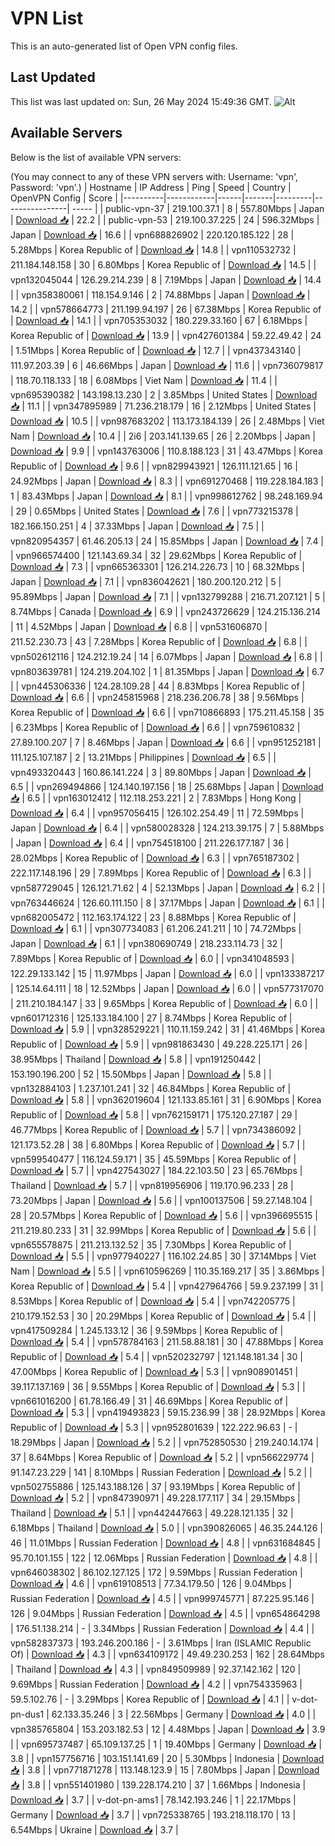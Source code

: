 # VPN List

This is an auto-generated list of Open VPN config files.

## Last Updated

This list was last updated on: Sun, 26 May 2024 15:49:36 GMT.
![Alt](https://repobeats.axiom.co/api/embed/186b98318ef1479477931607c1ad7d823f12451f.svg "Repobeats analytics image")

## Available Servers

Below is the list of available VPN servers:

(You may connect to any of these VPN servers with: Username: 'vpn', Password: 'vpn'.)
| Hostname | IP Address | Ping | Speed | Country | OpenVPN Config | Score |
|----------|------------|------|-------|---------|----------------| ----- |
| public-vpn-37 | 219.100.37.1 | 8 | 557.80Mbps | Japan | [Download 📥](./configs/server_0_JP.ovpn) | 22.2 |
| public-vpn-53 | 219.100.37.225 | 24 | 596.32Mbps | Japan | [Download 📥](./configs/server_1_JP.ovpn) | 16.6 |
| vpn688826902 | 220.120.185.122 | 28 | 5.28Mbps | Korea Republic of | [Download 📥](./configs/server_2_KR.ovpn) | 14.8 |
| vpn110532732 | 211.184.148.158 | 30 | 6.80Mbps | Korea Republic of | [Download 📥](./configs/server_3_KR.ovpn) | 14.5 |
| vpn132045044 | 126.29.214.239 | 8 | 7.19Mbps | Japan | [Download 📥](./configs/server_4_JP.ovpn) | 14.4 |
| vpn358380061 | 118.154.9.146 | 2 | 74.88Mbps | Japan | [Download 📥](./configs/server_5_JP.ovpn) | 14.2 |
| vpn578664773 | 211.199.94.197 | 26 | 67.38Mbps | Korea Republic of | [Download 📥](./configs/server_6_KR.ovpn) | 14.1 |
| vpn705353032 | 180.229.33.160 | 67 | 6.18Mbps | Korea Republic of | [Download 📥](./configs/server_7_KR.ovpn) | 13.9 |
| vpn427601384 | 59.22.49.42 | 24 | 1.51Mbps | Korea Republic of | [Download 📥](./configs/server_8_KR.ovpn) | 12.7 |
| vpn437343140 | 111.97.203.39 | 6 | 46.66Mbps | Japan | [Download 📥](./configs/server_9_JP.ovpn) | 11.6 |
| vpn736079817 | 118.70.118.133 | 18 | 6.08Mbps | Viet Nam | [Download 📥](./configs/server_10_VN.ovpn) | 11.4 |
| vpn695390382 | 143.198.13.230 | 2 | 3.85Mbps | United States | [Download 📥](./configs/server_11_US.ovpn) | 11.1 |
| vpn347895989 | 71.236.218.179 | 16 | 2.12Mbps | United States | [Download 📥](./configs/server_12_US.ovpn) | 10.5 |
| vpn987683202 | 113.173.184.139 | 26 | 2.48Mbps | Viet Nam | [Download 📥](./configs/server_13_VN.ovpn) | 10.4 |
| 2i6 | 203.141.139.65 | 26 | 2.20Mbps | Japan | [Download 📥](./configs/server_14_JP.ovpn) | 9.9 |
| vpn143763006 | 110.8.188.123 | 31 | 43.47Mbps | Korea Republic of | [Download 📥](./configs/server_15_KR.ovpn) | 9.6 |
| vpn829943921 | 126.111.121.65 | 16 | 24.92Mbps | Japan | [Download 📥](./configs/server_16_JP.ovpn) | 8.3 |
| vpn691270468 | 119.228.184.183 | 1 | 83.43Mbps | Japan | [Download 📥](./configs/server_17_JP.ovpn) | 8.1 |
| vpn998612762 | 98.248.169.94 | 29 | 0.65Mbps | United States | [Download 📥](./configs/server_18_US.ovpn) | 7.6 |
| vpn773215378 | 182.166.150.251 | 4 | 37.33Mbps | Japan | [Download 📥](./configs/server_19_JP.ovpn) | 7.5 |
| vpn820954357 | 61.46.205.13 | 24 | 15.85Mbps | Japan | [Download 📥](./configs/server_20_JP.ovpn) | 7.4 |
| vpn966574400 | 121.143.69.34 | 32 | 29.62Mbps | Korea Republic of | [Download 📥](./configs/server_21_KR.ovpn) | 7.3 |
| vpn665363301 | 126.214.226.73 | 10 | 68.32Mbps | Japan | [Download 📥](./configs/server_22_JP.ovpn) | 7.1 |
| vpn836042621 | 180.200.120.212 | 5 | 95.89Mbps | Japan | [Download 📥](./configs/server_23_JP.ovpn) | 7.1 |
| vpn132799288 | 216.71.207.121 | 5 | 8.74Mbps | Canada | [Download 📥](./configs/server_24_CA.ovpn) | 6.9 |
| vpn243726629 | 124.215.136.214 | 11 | 4.52Mbps | Japan | [Download 📥](./configs/server_25_JP.ovpn) | 6.8 |
| vpn531606870 | 211.52.230.73 | 43 | 7.28Mbps | Korea Republic of | [Download 📥](./configs/server_26_KR.ovpn) | 6.8 |
| vpn502612116 | 124.212.19.24 | 14 | 6.07Mbps | Japan | [Download 📥](./configs/server_27_JP.ovpn) | 6.8 |
| vpn803639781 | 124.219.204.102 | 1 | 81.35Mbps | Japan | [Download 📥](./configs/server_28_JP.ovpn) | 6.7 |
| vpn445306336 | 124.28.109.28 | 44 | 8.83Mbps | Korea Republic of | [Download 📥](./configs/server_29_KR.ovpn) | 6.6 |
| vpn245815968 | 218.236.206.78 | 38 | 9.56Mbps | Korea Republic of | [Download 📥](./configs/server_30_KR.ovpn) | 6.6 |
| vpn710866893 | 175.211.45.158 | 35 | 6.23Mbps | Korea Republic of | [Download 📥](./configs/server_31_KR.ovpn) | 6.6 |
| vpn759610832 | 27.89.100.207 | 7 | 8.46Mbps | Japan | [Download 📥](./configs/server_32_JP.ovpn) | 6.6 |
| vpn951252181 | 111.125.107.187 | 2 | 13.21Mbps | Philippines | [Download 📥](./configs/server_33_PH.ovpn) | 6.5 |
| vpn493320443 | 160.86.141.224 | 3 | 89.80Mbps | Japan | [Download 📥](./configs/server_34_JP.ovpn) | 6.5 |
| vpn269494866 | 124.140.197.156 | 18 | 25.68Mbps | Japan | [Download 📥](./configs/server_35_JP.ovpn) | 6.5 |
| vpn163012412 | 112.118.253.221 | 2 | 7.83Mbps | Hong Kong | [Download 📥](./configs/server_36_HK.ovpn) | 6.4 |
| vpn957056415 | 126.102.254.49 | 11 | 72.59Mbps | Japan | [Download 📥](./configs/server_37_JP.ovpn) | 6.4 |
| vpn580028328 | 124.213.39.175 | 7 | 5.88Mbps | Japan | [Download 📥](./configs/server_38_JP.ovpn) | 6.4 |
| vpn754518100 | 211.226.177.187 | 36 | 28.02Mbps | Korea Republic of | [Download 📥](./configs/server_39_KR.ovpn) | 6.3 |
| vpn765187302 | 222.117.148.196 | 29 | 7.89Mbps | Korea Republic of | [Download 📥](./configs/server_40_KR.ovpn) | 6.3 |
| vpn587729045 | 126.121.71.62 | 4 | 52.13Mbps | Japan | [Download 📥](./configs/server_41_JP.ovpn) | 6.2 |
| vpn763446624 | 126.60.111.150 | 8 | 37.17Mbps | Japan | [Download 📥](./configs/server_42_JP.ovpn) | 6.1 |
| vpn682005472 | 112.163.174.122 | 23 | 8.88Mbps | Korea Republic of | [Download 📥](./configs/server_43_KR.ovpn) | 6.1 |
| vpn307734083 | 61.206.241.211 | 10 | 74.72Mbps | Japan | [Download 📥](./configs/server_44_JP.ovpn) | 6.1 |
| vpn380690749 | 218.233.114.73 | 32 | 7.89Mbps | Korea Republic of | [Download 📥](./configs/server_45_KR.ovpn) | 6.0 |
| vpn341048593 | 122.29.133.142 | 15 | 11.97Mbps | Japan | [Download 📥](./configs/server_46_JP.ovpn) | 6.0 |
| vpn133387217 | 125.14.64.111 | 18 | 12.52Mbps | Japan | [Download 📥](./configs/server_47_JP.ovpn) | 6.0 |
| vpn577317070 | 211.210.184.147 | 33 | 9.65Mbps | Korea Republic of | [Download 📥](./configs/server_48_KR.ovpn) | 6.0 |
| vpn601712316 | 125.133.184.100 | 27 | 8.74Mbps | Korea Republic of | [Download 📥](./configs/server_49_KR.ovpn) | 5.9 |
| vpn328529221 | 110.11.159.242 | 31 | 41.46Mbps | Korea Republic of | [Download 📥](./configs/server_50_KR.ovpn) | 5.9 |
| vpn981863430 | 49.228.225.171 | 26 | 38.95Mbps | Thailand | [Download 📥](./configs/server_51_TH.ovpn) | 5.8 |
| vpn191250442 | 153.190.196.200 | 52 | 15.50Mbps | Japan | [Download 📥](./configs/server_52_JP.ovpn) | 5.8 |
| vpn132884103 | 1.237.101.241 | 32 | 46.84Mbps | Korea Republic of | [Download 📥](./configs/server_53_KR.ovpn) | 5.8 |
| vpn362019604 | 121.133.85.161 | 31 | 6.90Mbps | Korea Republic of | [Download 📥](./configs/server_54_KR.ovpn) | 5.8 |
| vpn762159171 | 175.120.27.187 | 29 | 46.77Mbps | Korea Republic of | [Download 📥](./configs/server_55_KR.ovpn) | 5.7 |
| vpn734386092 | 121.173.52.28 | 38 | 6.80Mbps | Korea Republic of | [Download 📥](./configs/server_56_KR.ovpn) | 5.7 |
| vpn599540477 | 116.124.59.171 | 35 | 45.59Mbps | Korea Republic of | [Download 📥](./configs/server_57_KR.ovpn) | 5.7 |
| vpn427543027 | 184.22.103.50 | 23 | 65.76Mbps | Thailand | [Download 📥](./configs/server_58_TH.ovpn) | 5.7 |
| vpn819956906 | 119.170.96.233 | 28 | 73.20Mbps | Japan | [Download 📥](./configs/server_59_JP.ovpn) | 5.6 |
| vpn100137506 | 59.27.148.104 | 28 | 20.57Mbps | Korea Republic of | [Download 📥](./configs/server_60_KR.ovpn) | 5.6 |
| vpn396695515 | 211.219.80.233 | 31 | 32.99Mbps | Korea Republic of | [Download 📥](./configs/server_61_KR.ovpn) | 5.6 |
| vpn655578875 | 211.213.132.52 | 35 | 7.30Mbps | Korea Republic of | [Download 📥](./configs/server_62_KR.ovpn) | 5.5 |
| vpn977940227 | 116.102.24.85 | 30 | 37.14Mbps | Viet Nam | [Download 📥](./configs/server_63_VN.ovpn) | 5.5 |
| vpn610596269 | 110.35.169.217 | 35 | 3.86Mbps | Korea Republic of | [Download 📥](./configs/server_64_KR.ovpn) | 5.4 |
| vpn427964766 | 59.9.237.199 | 31 | 8.53Mbps | Korea Republic of | [Download 📥](./configs/server_65_KR.ovpn) | 5.4 |
| vpn742205775 | 210.179.152.53 | 30 | 20.29Mbps | Korea Republic of | [Download 📥](./configs/server_66_KR.ovpn) | 5.4 |
| vpn417509284 | 1.245.133.12 | 36 | 9.59Mbps | Korea Republic of | [Download 📥](./configs/server_67_KR.ovpn) | 5.4 |
| vpn578784163 | 211.58.88.181 | 30 | 47.88Mbps | Korea Republic of | [Download 📥](./configs/server_68_KR.ovpn) | 5.4 |
| vpn520232797 | 121.148.181.34 | 30 | 47.00Mbps | Korea Republic of | [Download 📥](./configs/server_69_KR.ovpn) | 5.3 |
| vpn908901451 | 39.117.137.169 | 36 | 9.55Mbps | Korea Republic of | [Download 📥](./configs/server_70_KR.ovpn) | 5.3 |
| vpn661016200 | 61.78.166.49 | 31 | 46.69Mbps | Korea Republic of | [Download 📥](./configs/server_71_KR.ovpn) | 5.3 |
| vpn419493823 | 59.15.236.99 | 38 | 28.92Mbps | Korea Republic of | [Download 📥](./configs/server_72_KR.ovpn) | 5.3 |
| vpn952801639 | 122.222.96.63 | - | 18.29Mbps | Japan | [Download 📥](./configs/server_73_JP.ovpn) | 5.2 |
| vpn752850530 | 219.240.14.174 | 37 | 8.64Mbps | Korea Republic of | [Download 📥](./configs/server_74_KR.ovpn) | 5.2 |
| vpn566229774 | 91.147.23.229 | 141 | 8.10Mbps | Russian Federation | [Download 📥](./configs/server_75_RU.ovpn) | 5.2 |
| vpn502755886 | 125.143.188.126 | 37 | 93.19Mbps | Korea Republic of | [Download 📥](./configs/server_76_KR.ovpn) | 5.2 |
| vpn847390971 | 49.228.177.117 | 34 | 29.15Mbps | Thailand | [Download 📥](./configs/server_77_TH.ovpn) | 5.1 |
| vpn442447663 | 49.228.121.135 | 32 | 6.18Mbps | Thailand | [Download 📥](./configs/server_78_TH.ovpn) | 5.0 |
| vpn390826065 | 46.35.244.126 | 46 | 11.01Mbps | Russian Federation | [Download 📥](./configs/server_79_RU.ovpn) | 4.8 |
| vpn631684845 | 95.70.101.155 | 122 | 12.06Mbps | Russian Federation | [Download 📥](./configs/server_80_RU.ovpn) | 4.8 |
| vpn646038302 | 86.102.127.125 | 172 | 9.59Mbps | Russian Federation | [Download 📥](./configs/server_81_RU.ovpn) | 4.6 |
| vpn619108513 | 77.34.179.50 | 126 | 9.04Mbps | Russian Federation | [Download 📥](./configs/server_82_RU.ovpn) | 4.5 |
| vpn999745771 | 87.225.95.146 | 126 | 9.04Mbps | Russian Federation | [Download 📥](./configs/server_83_RU.ovpn) | 4.5 |
| vpn654864298 | 176.51.138.214 | - | 3.34Mbps | Russian Federation | [Download 📥](./configs/server_84_RU.ovpn) | 4.4 |
| vpn582837373 | 193.246.200.186 | - | 3.61Mbps | Iran (ISLAMIC Republic Of) | [Download 📥](./configs/server_85_IR.ovpn) | 4.3 |
| vpn634109172 | 49.49.230.253 | 162 | 28.64Mbps | Thailand | [Download 📥](./configs/server_86_TH.ovpn) | 4.3 |
| vpn849509989 | 92.37.142.162 | 120 | 9.69Mbps | Russian Federation | [Download 📥](./configs/server_87_RU.ovpn) | 4.2 |
| vpn754335963 | 59.5.102.76 | - | 3.29Mbps | Korea Republic of | [Download 📥](./configs/server_88_KR.ovpn) | 4.1 |
| v-dot-pn-dus1 | 62.133.35.246 | 3 | 22.56Mbps | Germany | [Download 📥](./configs/server_89_DE.ovpn) | 4.0 |
| vpn385765804 | 153.203.182.53 | 12 | 4.48Mbps | Japan | [Download 📥](./configs/server_90_JP.ovpn) | 3.9 |
| vpn695737487 | 65.109.137.25 | 1 | 19.40Mbps | Germany | [Download 📥](./configs/server_91_DE.ovpn) | 3.8 |
| vpn157756716 | 103.151.141.69 | 20 | 5.30Mbps | Indonesia | [Download 📥](./configs/server_92_ID.ovpn) | 3.8 |
| vpn771871278 | 113.148.123.9 | 15 | 7.80Mbps | Japan | [Download 📥](./configs/server_93_JP.ovpn) | 3.8 |
| vpn551401980 | 139.228.174.210 | 37 | 1.66Mbps | Indonesia | [Download 📥](./configs/server_94_ID.ovpn) | 3.7 |
| v-dot-pn-ams1 | 78.142.193.246 | 1 | 22.17Mbps | Germany | [Download 📥](./configs/server_95_DE.ovpn) | 3.7 |
| vpn725338765 | 193.218.118.170 | 13 | 6.54Mbps | Ukraine | [Download 📥](./configs/server_96_UA.ovpn) | 3.7 |
